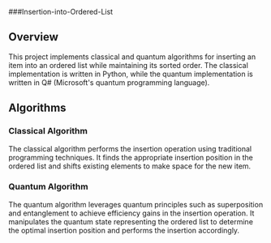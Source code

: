 ###Insertion-into-Ordered-List
## Overview
This project implements classical and quantum algorithms for inserting an item into an ordered list while maintaining its sorted order. The classical implementation is written in Python, while the quantum implementation is written in Q# (Microsoft's quantum programming language).

## Algorithms

### Classical Algorithm
The classical algorithm performs the insertion operation using traditional programming techniques. It finds the appropriate insertion position in the ordered list and shifts existing elements to make space for the new item.

### Quantum Algorithm
The quantum algorithm leverages quantum principles such as superposition and entanglement to achieve efficiency gains in the insertion operation. It manipulates the quantum state representing the ordered list to determine the optimal insertion position and performs the insertion accordingly.


